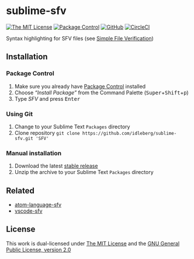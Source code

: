 # sublime-sfv

[![The MIT License](https://img.shields.io/badge/license-MIT-orange.svg?style=flat-square)](http://opensource.org/licenses/MIT)
[![Package Control](https://packagecontrol.herokuapp.com/downloads/SFV.svg?style=flat-square)](https://packagecontrol.io/packages/SFV)
[![GitHub](https://img.shields.io/github/release/idleberg/sublime-sfv.svg?style=flat-square)](https://github.com/idleberg/sublime-sfv/releases)
[![CircleCI](https://flat.badgen.net/circleci/github/idleberg/sublime-sfv)](https://circleci.com/gh/idleberg/sublime-sfv/)

Syntax highlighting for SFV files (see [Simple File Verification](https://www.wikiwand.com/en/Simple_file_verification))

## Installation

### Package Control

1. Make sure you already have [Package Control](https://packagecontrol.io/) installed
2. Choose *“Install Package”* from the Command Palette (<kbd>Super</kbd>+<kbd>Shift</kbd>+<kbd>p</kbd>)
3. Type *SFV* and press <kbd>Enter</kbd>

### Using Git

1. Change to your Sublime Text `Packages` directory
2. Clone repository `git clone https://github.com/idleberg/sublime-sfv.git 'SFV'`

### Manual installation

1. Download the latest [stable release](https://github.com/idleberg/sublime-sfv/releases)
2. Unzip the archive to your Sublime Text `Packages` directory

## Related

- [atom-language-sfv](https://github.com/idleberg/atom-language-sfv)
- [vscode-sfv](https://marketplace.visualstudio.com/items?itemName=idleberg.sfv)

## License

This work is dual-licensed under [The MIT License](https://opensource.org/licenses/MIT) and the [GNU General Public License, version 2.0](https://opensource.org/licenses/GPL-2.0)
